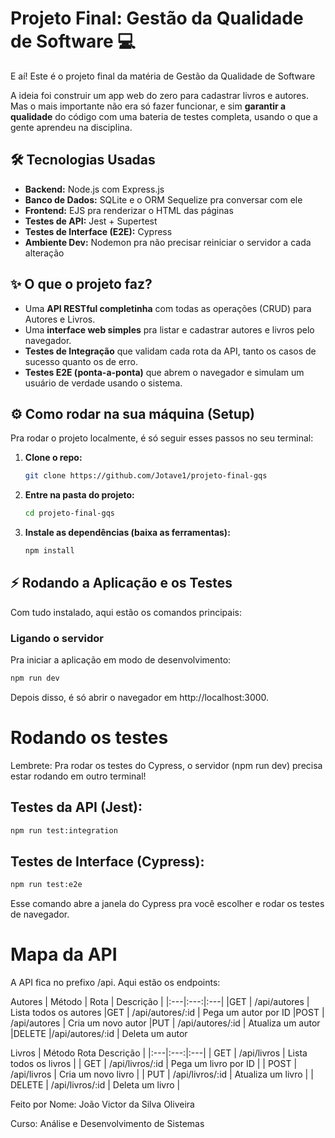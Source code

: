 # Projeto Final: Gestão da Qualidade de Software 💻

E aí! Este é o projeto final da matéria de Gestão da Qualidade de Software

A ideia foi construir um app web do zero para cadastrar livros e autores. Mas o mais importante não era só fazer funcionar, e sim **garantir a qualidade** do código com uma bateria de testes completa, usando o que a gente aprendeu na disciplina.

## 🛠️ Tecnologias Usadas

- **Backend:** Node.js com Express.js
- **Banco de Dados:** SQLite e o ORM Sequelize pra conversar com ele
- **Frontend:** EJS pra renderizar o HTML das páginas
- **Testes de API:** Jest + Supertest
- **Testes de Interface (E2E):** Cypress
- **Ambiente Dev:** Nodemon pra não precisar reiniciar o servidor a cada alteração

## ✨ O que o projeto faz?

- Uma **API RESTful completinha** com todas as operações (CRUD) para Autores e Livros.
- Uma **interface web simples** pra listar e cadastrar autores e livros pelo navegador.
- **Testes de Integração** que validam cada rota da API, tanto os casos de sucesso quanto os de erro.
- **Testes E2E (ponta-a-ponta)** que abrem o navegador e simulam um usuário de verdade usando o sistema.

## ⚙️ Como rodar na sua máquina (Setup)

Pra rodar o projeto localmente, é só seguir esses passos no seu terminal:

1.  **Clone o repo:**
    ```bash
    git clone https://github.com/Jotave1/projeto-final-gqs
    ```

2.  **Entre na pasta do projeto:**
    ```bash
    cd projeto-final-gqs
    ```

3.  **Instale as dependências (baixa as ferramentas):**
    ```bash
    npm install
    ```

## ⚡ Rodando a Aplicação e os Testes

Com tudo instalado, aqui estão os comandos principais:

### Ligando o servidor

Pra iniciar a aplicação em modo de desenvolvimento:
```bash
npm run dev
```

Depois disso, é só abrir o navegador em http://localhost:3000.

# Rodando os testes

Lembrete: Pra rodar os testes do Cypress, o servidor (npm run dev) precisa estar rodando em outro terminal!

## Testes da API (Jest):

```Bash
npm run test:integration
```

## Testes de Interface (Cypress):

```Bash
npm run test:e2e
```
Esse comando abre a janela do Cypress pra você escolher e rodar os testes de navegador.

# Mapa da API

A API fica no prefixo /api. Aqui estão os endpoints:

Autores
| Método | Rota | Descrição |
|:---|:---:|:---|
|GET | /api/autores | Lista todos os autores
|GET | /api/autores/:id | Pega um autor por ID
|POST | /api/autores | Cria um novo autor
|PUT | /api/autores/:id | Atualiza um autor
|DELETE |/api/autores/:id | Deleta um autor


Livros
| Método	Rota	Descrição |
|:---|:---:|:---|
| GET | /api/livros | Lista todos os livros |
| GET | /api/livros/:id | Pega um livro por ID |
| POST | /api/livros | Cria um novo livro |
| PUT | /api/livros/:id | Atualiza um livro |
| DELETE | /api/livros/:id | Deleta um livro |

Feito por
Nome: João Victor da Silva Oliveira

Curso: Análise e Desenvolvimento de Sistemas